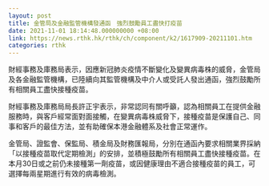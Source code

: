 ```yaml
---
layout: post
title: 金管局及金融監管機構發通函　強烈鼓勵員工盡快打疫苗
date: 2021-11-01 18:14:48.000000000 +08:00
link: https://news.rthk.hk/rthk/ch/component/k2/1617909-20211101.htm
categories: rthk
---
```


財經事務及庫務局表示，因應新冠肺炎疫情不斷變化及變異病毒株的威脅，金管局及各金融監管機構，已陸續向其監管機構及中介人或受託人發出通函，強烈鼓勵所有相關員工盡快接種疫苗。
 
財經事務及庫務局局長許正宇表示，非常認同有關呼籲，認為相關員工在提供金融服務時，與客戶經常面對面接觸，在變異病毒株威脅下，接種疫苗是保護自己、同事和客戶的最佳方法，並有助確保本港金融體系及社會正常運作。
 
金管局、證監會、保監局、積金局及財務匯報局，分別在通函內要求相關業界採納「以接種疫苗取代定期檢測」的安排，並積極鼓勵所有相關員工盡快接種疫苗。在本月30日或之前仍未接種第一劑疫苗，或因健康理由不適合接種疫苗的員工，可選擇每兩星期進行有效的病毒檢測。
